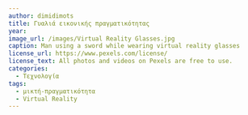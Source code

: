 ```yaml
---
author: dimidimots
title: Γυαλιά εικονικής πραγματικότητας 
year:  
image_url: /images/Virtual Reality Glasses.jpg
caption: Man using a sword while wearing virtual reality glasses
license_url: https://www.pexels.com/license/
license_text: All photos and videos on Pexels are free to use. 
categories:
  - Τεχνολογία
tags:
  - μικτή-πραγματικότητα
  - Virtual Reality
---
```

